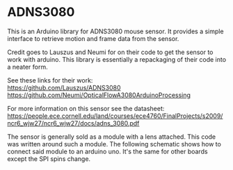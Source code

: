 # ADNS3080
This is an Arduino library for ADNS3080 mouse sensor. It provides a simple interface to retrieve motion and frame data from the sensor. 

Credit goes to Lauszus and Neumi for on their code to get the sensor to work with arduino. This library is essentially a repackaging of their code into a neater form.  

See these links for their work:  
https://github.com/Lauszus/ADNS3080  
https://github.com/Neumi/OpticalFlowA3080ArduinoProcessing

For more information on this sensor see the datasheet:  
https://people.ece.cornell.edu/land/courses/ece4760/FinalProjects/s2009/ncr6_wjw27/ncr6_wjw27/docs/adns_3080.pdf

The sensor is generally sold as a module with a lens attached. This code was written around such a module. The following schematic shows how to connect said module to an arduino uno. It's the same for other boards except the SPI spins change. 


